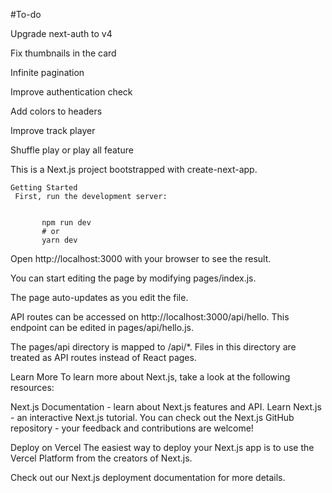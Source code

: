  #To-do

   Upgrade next-auth to v4
   
   Fix thumbnails in the card
      
   Infinite pagination
      
   Improve authentication check
      
   Add colors to headers
    
   Improve track player
    
   Shuffle play or play all feature
   
   
   
    
  This is a Next.js project bootstrapped with create-next-app.

    Getting Started
     First, run the development server:
         
         
           npm run dev
           # or
           yarn dev

Open http://localhost:3000 with your browser to see the result.




You can start editing the page by modifying pages/index.js. 

The page auto-updates as you edit the file.

API routes can be accessed on http://localhost:3000/api/hello. This endpoint can be edited in pages/api/hello.js.

The pages/api directory is mapped to /api/*. Files in this directory are treated as API routes instead of React pages.

Learn More
To learn more about Next.js, take a look at the following resources:

Next.js Documentation - learn about Next.js features and API.
Learn Next.js - an interactive Next.js tutorial.
You can check out the Next.js GitHub repository - your feedback and contributions are welcome!

Deploy on Vercel
The easiest way to deploy your Next.js app is to use the Vercel Platform from the creators of Next.js.

Check out our Next.js deployment documentation for more details.
